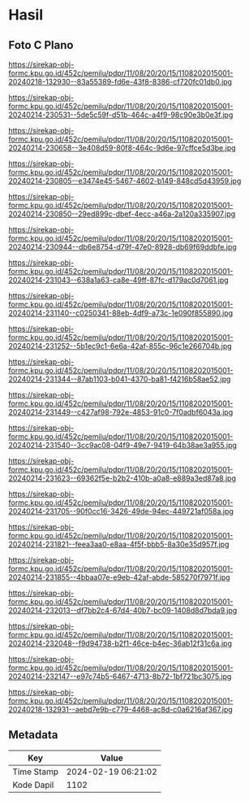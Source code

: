 # Hasil

## Foto C Plano

https://sirekap-obj-formc.kpu.go.id/452c/pemilu/pdpr/11/08/20/20/15/1108202015001-20240218-132930--83a55389-fd6e-43f8-8386-cf720fc01db0.jpg

https://sirekap-obj-formc.kpu.go.id/452c/pemilu/pdpr/11/08/20/20/15/1108202015001-20240214-230531--5de5c59f-d51b-464c-a4f9-98c90e3b0e3f.jpg

https://sirekap-obj-formc.kpu.go.id/452c/pemilu/pdpr/11/08/20/20/15/1108202015001-20240214-230658--3e408d59-80f8-464c-9d6e-97cffce5d3be.jpg

https://sirekap-obj-formc.kpu.go.id/452c/pemilu/pdpr/11/08/20/20/15/1108202015001-20240214-230805--e3474e45-5467-4602-b149-848cd5d43959.jpg

https://sirekap-obj-formc.kpu.go.id/452c/pemilu/pdpr/11/08/20/20/15/1108202015001-20240214-230850--29ed899c-dbef-4ecc-a46a-2a120a335907.jpg

https://sirekap-obj-formc.kpu.go.id/452c/pemilu/pdpr/11/08/20/20/15/1108202015001-20240214-230944--db6e8754-d79f-47e0-8928-db69f69ddbfe.jpg

https://sirekap-obj-formc.kpu.go.id/452c/pemilu/pdpr/11/08/20/20/15/1108202015001-20240214-231043--638a1a63-ca8e-49ff-87fc-d179ac0d7061.jpg

https://sirekap-obj-formc.kpu.go.id/452c/pemilu/pdpr/11/08/20/20/15/1108202015001-20240214-231140--c0250341-88eb-4df9-a73c-1e090f855890.jpg

https://sirekap-obj-formc.kpu.go.id/452c/pemilu/pdpr/11/08/20/20/15/1108202015001-20240214-231252--5b1ec9c1-6e6a-42af-855c-96c1e266704b.jpg

https://sirekap-obj-formc.kpu.go.id/452c/pemilu/pdpr/11/08/20/20/15/1108202015001-20240214-231344--87ab1103-b041-4370-ba81-f4216b58ae52.jpg

https://sirekap-obj-formc.kpu.go.id/452c/pemilu/pdpr/11/08/20/20/15/1108202015001-20240214-231449--c427af98-792e-4853-91c0-7f0adbf6043a.jpg

https://sirekap-obj-formc.kpu.go.id/452c/pemilu/pdpr/11/08/20/20/15/1108202015001-20240214-231540--3cc9ac08-04f9-49e7-9419-64b38ae3a955.jpg

https://sirekap-obj-formc.kpu.go.id/452c/pemilu/pdpr/11/08/20/20/15/1108202015001-20240214-231623--69362f5e-b2b2-410b-a0a8-e889a3ed87a8.jpg

https://sirekap-obj-formc.kpu.go.id/452c/pemilu/pdpr/11/08/20/20/15/1108202015001-20240214-231705--90f0cc16-3426-49de-94ec-449721af058a.jpg

https://sirekap-obj-formc.kpu.go.id/452c/pemilu/pdpr/11/08/20/20/15/1108202015001-20240214-231821--feea3aa0-e8aa-4f5f-bbb5-8a30e35d957f.jpg

https://sirekap-obj-formc.kpu.go.id/452c/pemilu/pdpr/11/08/20/20/15/1108202015001-20240214-231855--4bbaa07e-e9eb-42af-abde-585270f7971f.jpg

https://sirekap-obj-formc.kpu.go.id/452c/pemilu/pdpr/11/08/20/20/15/1108202015001-20240214-232013--df7bb2c4-67d4-40b7-bc09-1408d8d7bda9.jpg

https://sirekap-obj-formc.kpu.go.id/452c/pemilu/pdpr/11/08/20/20/15/1108202015001-20240214-232048--f9d94738-b2f1-46ce-b4ec-36ab12f31c6a.jpg

https://sirekap-obj-formc.kpu.go.id/452c/pemilu/pdpr/11/08/20/20/15/1108202015001-20240214-232147--e97c74b5-6467-4713-8b72-1bf721bc3075.jpg

https://sirekap-obj-formc.kpu.go.id/452c/pemilu/pdpr/11/08/20/20/15/1108202015001-20240218-132931--aebd7e9b-c779-4468-ac8d-c0a6216af367.jpg


## Metadata

| Key        | Value               |
| ---------- | ------------------- |
| Time Stamp | 2024-02-19 06:21:02 |
| Kode Dapil | 1102                |




